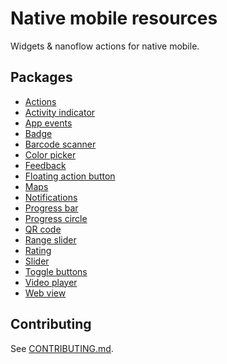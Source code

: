 # Native mobile resources

Widgets & nanoflow actions for native mobile.

## Packages

-   [Actions](actions/)
-   [Activity indicator](activity-indicator/)
-   [App events](app-events/)
-   [Badge](badge/)
-   [Barcode scanner](barcode-scanner/)
-   [Color picker](color-picker/)
-   [Feedback](feedback/)
-   [Floating action button](floating-action-button/)
-   [Maps](maps/)
-   [Notifications](notifications/)
-   [Progress bar](progress-bar/)
-   [Progress circle](progress-circle/)
-   [QR code](qr-code/)
-   [Range slider](range-slider/)
-   [Rating](rating/)
-   [Slider](slider/)
-   [Toggle buttons](toggle-buttons/)
-   [Video player](video-player/)
-   [Web view](web-view/)

## Contributing

See [CONTRIBUTING.md](CONTRIBUTING.md).
